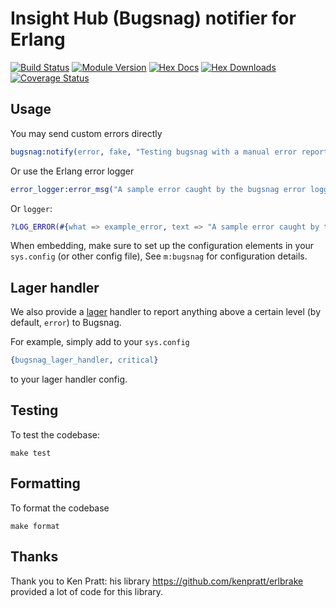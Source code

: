 # Insight Hub (Bugsnag) notifier for Erlang

[![Build Status](https://github.com/dnsimple/bugsnag-erlang/actions/workflows/ci.yml/badge.svg)](https://github.com/dnsimple/bugsnag-erlang/actions/workflows/ci.yml)
[![Module Version](https://img.shields.io/hexpm/v/bugsnag_erlang.svg)](https://hex.pm/packages/bugsnag_erlang)
[![Hex Docs](https://img.shields.io/badge/hex-docs-lightgreen.svg)](https://hexdocs.pm/bugsnag_erlang/)
[![Hex Downloads](https://img.shields.io/hexpm/dt/bugsnag_erlang.svg?maxAge=2592000)](https://hex.pm/packages/bugsnag_erlang)
[![Coverage Status](https://coveralls.io/repos/github/dnsimple/bugsnag-erlang/badge.svg?branch=logger_handler)](https://coveralls.io/github/dnsimple/bugsnag-erlang?branch=logger_handler)

## Usage

You may send custom errors directly

```erlang
bugsnag:notify(error, fake, "Testing bugsnag with a manual error report", no_module, 0).
```

Or use the Erlang error logger

```erlang
error_logger:error_msg("A sample error caught by the bugsnag error logger.").
```

Or `logger`:

```erlang
?LOG_ERROR(#{what => example_error, text => "A sample error caught by the bugsnag logger handler"}).
```

When embedding, make sure to set up the configuration elements in your `sys.config` (or other config file),
See `m:bugsnag` for configuration details.

## Lager handler

We also provide a [lager](https://github.com/basho/lager) handler to report anything
above a certain level (by default, `error`) to Bugsnag.

For example, simply add to your `sys.config`

```erlang
{bugsnag_lager_handler, critical}
```

to your lager handler config.

## Testing

To test the codebase:

```shell
make test
```

## Formatting

To format the codebase

```shell
make format
```

## Thanks

Thank you to Ken Pratt: his library <https://github.com/kenpratt/erlbrake> provided a lot of code for this library.
